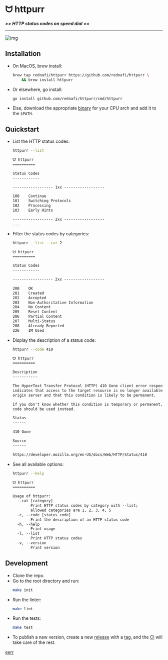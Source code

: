 <div align="left">
    <h1>ᗢ httpurr</h1>
    <strong><i> >> HTTP status codes on speed dial << </i></strong>
    <div align="right">
</div>

---

![img][cover-img]

## Installation

* On MacOS, brew install:

	```sh
	brew tap rednafi/httpurr https://github.com/rednafi/httpurr \
	    && brew install httpurr
	```

* Or elsewhere, go install:

	```sh
	go install github.com/rednafi/httpurr/cmd/httpurr
	```

* Else, download the appropriate [binary] for your CPU arch and add it to the `$PATH`.

## Quickstart

* List the HTTP status codes:

	```sh
	httpurr --list
	```

	```txt
	ᗢ httpurr
	==========

	Status Codes
	------------

	------------------ 1xx ------------------

	100    Continue
	101    Switching Protocols
	102    Processing
	103    Early Hints

	------------------ 2xx ------------------
	...
	```

* Filter the status codes by categories:

	```sh
	httpurr --list --cat 2
	```

	```txt
	ᗢ httpurr
	==========

	Status Codes
	------------

	------------------ 2xx ------------------

	200    OK
	201    Created
	202    Accepted
	203    Non-Authoritative Information
	204    No Content
	205    Reset Content
	206    Partial Content
	207    Multi-Status
	208    Already Reported
	226    IM Used
	```

* Display the description of a status code:

	```sh
	httpurr --code 410
	```

	```txt
	ᗢ httpurr
	==========

	Description
	-----------

	The HyperText Transfer Protocol (HTTP) 410 Gone client error response code
	indicates that access to the target resource is no longer available at the
	origin server and that this condition is likely to be permanent.

	If you don't know whether this condition is temporary or permanent, a 404 status
	code should be used instead.

	Status
	------

	410 Gone

	Source
	------

	https://developer.mozilla.org/en-US/docs/Web/HTTP/Status/410
	```
* See all available options:

	```sh
	httpurr --help
	```

	```txt
    ᗢ httpurr
    ==========

    Usage of httpurr:
      --cat [category]
            Print HTTP status codes by category with --list;
            allowed categories are 1, 2, 3, 4, 5
      -c, --code [status code]
            Print the description of an HTTP status code
      -h, --help
            Print usage
      -l, --list
            Print HTTP status codes
      -v, --version
            Print version
	```

## Development

* Clone the repo.
* Go to the root directory and run:
	```sh
	make init
	```
* Run the linter:
	```sh
	make lint
	```
* Run the tests:
	```sh
	make test
	```
* To publish a new version, create a new [release] with a [tag], and the [CI] will take care
of the rest.

[eerr]

[cover-img]: https://github.com/rednafi/httpurr/assets/30027932/e7e8051b-ce83-4a2a-afd9-d6cba33cadac
[binary]: https://github.com/rednafi/httpurr/releases/latest
[tag]: https://github.com/rednafi/httpurr/tags
[release]: https://github.com/rednafi/httpurr/releases/new
[CI]: ./.github/workflows/release.yml

[eerr]: https://foo.bar
